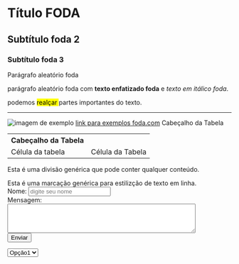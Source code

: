 <html>

<body>
<h1>Título FODA</h1>
<h2>Subtítulo foda 2</h2>
<h3>Subtítulo foda 3</h3>
<p>Parágrafo aleatório foda</p>
<p>parágrafo aleatório foda com <strong> texto enfatizado foda</strong> e <em> texto em itálico foda</em>.</p>
<p>podemos <mark> realçar </mark> partes importantes do texto.</p>
<hr>
<img src="imagem.jpg" alt="imagem de exemplo">
<a href="https://www.exemplo.com">link para exemplos foda.com</a> 

<table>
  <tr>
     <th>Cabeçalho da Tabela</th>
     </th>Cabeçalho da Tabela</th>
  </tr>
  <tr>
    <td>Célula da tabela</td>
    <Td>Célula da Tabela</Td>
  </tr>
</table>

<div>
    <p>Esta é uma divisão genérica que pode conter qualquer conteúdo.</p>
    <span>Esta é uma marcação genérica para estilizção de texto em linha.</span>
</div>

<form>
    <label for="nome">Nome:</label>
    <input type="text" id="nome" name="nome" placeholder="digite seu nome">
    <br>
    <label for="mensagem">Mensagem:</label> 
    <textarea id="mensagem" name="mensagem" rows="4" cols="50"></textarea>
    <br>
    <button type="submit">Enviar</button>
</form>
      
  <select>
     <option value="opção1">Opção1</option>
     <option value="opção2">Opção2</option>
     <option value="opção3">Opção3</option>
  </select>
</body>
      
</html>

